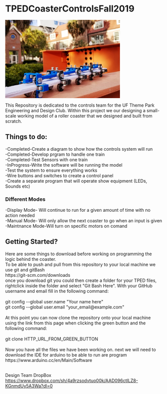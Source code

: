 # TPEDCoasterControlsFall2019
<img src="images/TPEDCoasterDesign.PNG" align="center" height="250px" width=auto >

This Repository is dedicated to the controls team for the UF Theme Park Engineering and Design Club. 
Within this project we our designing a small-scale working model of a roller coaster that we designed 
and built from scratch.

<h2>Things to do:</h2>
-Completed-Create a diagram to show how the controls system will run<br />
-Completed-Develop prgram to handle one train<br />
-Completed-Test Sensors with one train<br />
-InProgress-Write the software will be running the model<br />
-Test the system to ensure everything works<br />
-Wire buttons and switches to create a control panel<br />
-Create a separate program that will operate show equipment (LEDs, Sounds etc)<br />

<h3>Different Modes</h3>
-Display Mode- Will continue to run for a given amount of time with no action needed<br />
-Manual Mode- Will only allow the next coaster to go when an input is given<br />
-Maintnance Mode-Will turn on specific motors on comand<br />


<h2>Getting Started?</h2>
Here are some things to download before working on programming the logic behind the coaster.<br />
To be able to push and pull from this repository to your local machine we use git and gitBash<br />
https://git-scm.com/downloads<br />
once you download git you could then create a folder for your TPED files, rightclick inside the folder and select "Git Bash Here". With your GitHub username and email fill in the following command:<br /><br />
git config --global user.name "Your name here"<br />
git config --global user.email "your_email@example.com"<br /><br />
At this point you can now clone the repository onto your local machine using the link from this page when clicking the green button and the following command:<br /><br />
git clone HTTP_URL_FROM_GREEN_BUTTON<br /><br />
Now you have all the files we have been working on.
next we will need to download the IDE for arduino to be able to run are program<br />
https://www.arduino.cc/en/Main/Software<br /><br />

Design Team DropBox<br />
https://www.dropbox.com/sh/4a9rzsodvtuo00k/AAD096ctILZ8-KGnmdUy5A3Wa?dl=0
